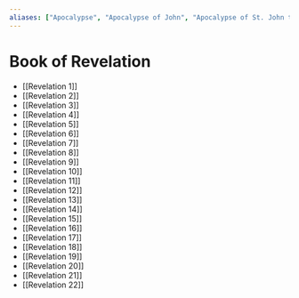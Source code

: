 ```yaml
---
aliases: ["Apocalypse", "Apocalypse of John", "Apocalypse of St. John the Apostle", "Apocalypsis Joannis", "Revelation", "Revelation of John", "Revelation to John", "Ἀποκάλυψις Ἰωάννου"]
---
```



# Book of Revelation
- [[Revelation 1]]
- [[Revelation 2]]
- [[Revelation 3]]
- [[Revelation 4]]
- [[Revelation 5]]
- [[Revelation 6]]
- [[Revelation 7]]
- [[Revelation 8]]
- [[Revelation 9]]
- [[Revelation 10]]
- [[Revelation 11]]
- [[Revelation 12]]
- [[Revelation 13]]
- [[Revelation 14]]
- [[Revelation 15]]
- [[Revelation 16]]
- [[Revelation 17]]
- [[Revelation 18]]
- [[Revelation 19]]
- [[Revelation 20]]
- [[Revelation 21]]
- [[Revelation 22]]

